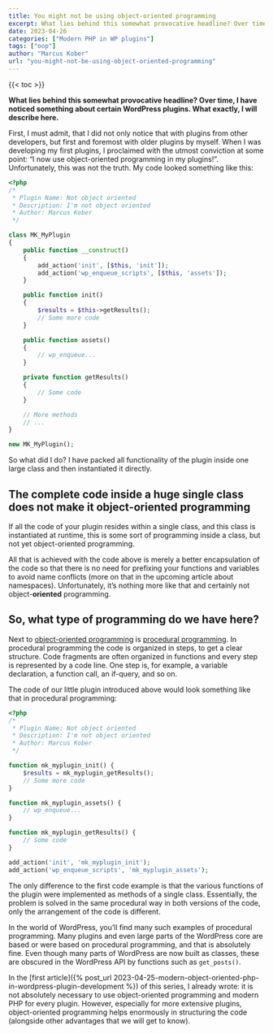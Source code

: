 ```yaml
---
title: You might not be using object-oriented programming
excerpt: What lies behind this somewhat provocative headline? Over time, I have noticed something about certain WordPress plugins. What exactly, I will describe here.
date: 2023-04-26
categories: ["Modern PHP in WP plugins"]
tags: ["oop"]
author: "Marcus Kober"
url: "you-might-not-be-using-object-oriented-programming"
---
```


{{< toc >}}

**What lies behind this somewhat provocative headline? Over time, I have noticed something about certain WordPress plugins. What exactly, I will describe here.**

First, I must admit, that I did not only notice that with plugins from other developers, but first and foremost with older plugins by myself. When I was developing my first plugins, I proclaimed with the utmost conviction at some point: “I now use object-oriented programming in my plugins!”. Unfortunately, this was not the truth. My code looked something like this:

```php
<?php
/*
 * Plugin Name: Not object oriented
 * Description: I'm not object oriented
 * Author: Marcus Kober
 */

class MK_MyPlugin
{
    public function __construct()
    {
        add_action('init', [$this, 'init']);
        add_action('wp_enqueue_scripts', [$this, 'assets']);
    }

    public function init()
    {
        $results = $this->getResults();
        // Some more code
    }

    public function assets()
    {
        // wp_enqueue...
    }

    private function getResults()
    {
        // Some code
    }

    // More methods
    // ...
}

new MK_MyPlugin();
```

So what did I do? I have packed all functionality of the plugin inside one large class and then instantiated it directly.

## The complete code inside a huge single class does not make it object-oriented programming

If all the code of your plugin resides within a single class, and this class is instantiated at runtime, this is some sort of programming inside a class, but not yet object-oriented programming.

All that is achieved with the code above is merely a better encapsulation of the code so that there is no need for prefixing your functions and variables to avoid name conflicts (more on that in the upcoming article about namespaces). Unfortunately, it’s nothing more like that and certainly not object-**oriented** programming.

## So, what type of programming do we have here?

Next to [object-oriented programming](https://en.wikipedia.org/wiki/Object-oriented_programming) is [procedural programming](https://en.wikipedia.org/wiki/Procedural_programming). In procedural programming the code is organized in steps, to get a clear structure. Code fragments are often organized in functions and every step is represented by a code line. One step is, for example, a variable declaration, a function call, an if-query, and so on.

The code of our little plugin introduced above would look something like that in procedural programming:

```php
<?php
/*
 * Plugin Name: Not object oriented
 * Description: I'm not object oriented
 * Author: Marcus Kober
 */

function mk_myplugin_init() {
    $results = mk_myplugin_getResults();
    // Some more code
}

function mk_myplugin_assets() {
    // wp_enqueue...
}

function mk_myplugin_getResults() {
    // Some code
}

add_action('init', 'mk_myplugin_init');
add_action('wp_enqueue_scripts', 'mk_myplugin_assets');
```

The only difference to the first code example is that the various functions of the plugin were implemented as methods of a single class. Essentially, the problem is solved in the same procedural way in both versions of the code, only the arrangement of the code is different.

In the world of WordPress, you’ll find many such examples of procedural programming. Many plugins and even large parts of the WordPress core are based or were based on procedural programming, and that is absolutely fine. Even though many parts of WordPress are now built as classes, these are obscured in the WordPress API by functions such as `get_posts()`.

In the [first article]({% post_url 2023-04-25-modern-object-oriented-php-in-wordpress-plugin-development %}) of this series, I already wrote: it is not absolutely necessary to use object-oriented programming and modern PHP for every plugin. However, especially for more extensive plugins, object-oriented programming helps enormously in structuring the code (alongside other advantages that we will get to know).
